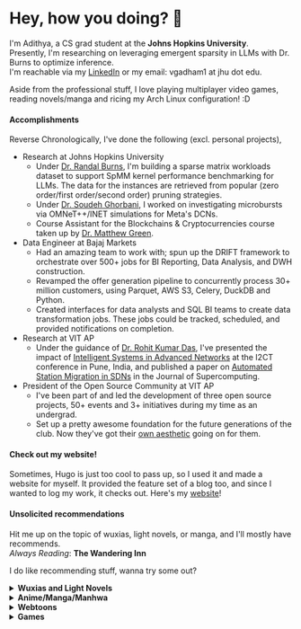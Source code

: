 # Hey, how you doing? 👋

I'm Adithya, a CS grad student at the **Johns Hopkins University**. \
Presently, I'm researching on leveraging emergent sparsity in LLMs with Dr. Burns to optimize inference. \
I'm reachable via my [LinkedIn][3] or my email: vgadham1 at jhu dot edu.

Aside from the professional stuff, I love playing multiplayer video games, reading novels/manga and ricing my Arch Linux configuration! :D

#### Accomplishments

Reverse Chronologically, I've done the following (excl. personal projects),
- Research at Johns Hopkins University
  + Under [Dr. Randal Burns](https://randalburns.github.io/), I'm building a sparse matrix workloads dataset to support SpMM kernel performance benchmarking for LLMs. The data for the instances are retrieved from popular (zero order/first order/second order) pruning strategies.
  + Under [Dr. Soudeh Ghorbani](https://soudeh.net), I worked on investigating microbursts via OMNeT++/INET simulations for Meta's DCNs.
  + Course Assistant for the Blockchains & Cryptocurrencies course taken up by [Dr. Matthew Green](https://spar.isi.jhu.edu/~mgreen/).
- Data Engineer at Bajaj Markets
  + Had an amazing team to work with; spun up the DRIFT framework to orchestrate over 500+ jobs for BI Reporting, Data Analysis, and DWH construction.
  + Revamped the offer generation pipeline to concurrently process 30+ million customers, using Parquet, AWS S3, Celery, DuckDB and Python.
  + Created interfaces for data analysts and SQL BI teams to create data transformation jobs. These jobs could be tracked, scheduled, and provided notifications on completion.
- Research at VIT AP
  + Under the guidance of [Dr. Rohit Kumar Das](https://rohitdas01.github.io/), I've presented the impact of [Intelligent Systems in Advanced Networks](https://ieeexplore.ieee.org/abstract/document/10126117) at the I2CT conference in Pune, India, and published a paper on [Automated Station Migration in SDNs](https://link.springer.com/article/10.1007/s11227-023-05392-z) in the Journal of Supercomputing.
- President of the Open Source Community at VIT AP
  + I've been part of and led the development of three open source projects, 50+ events and 3+ initiatives during my time as an undergrad.
  + Set up a pretty awesome foundation for the future generations of the club. Now they've got their [own aesthetic](https://oscvitap.org/) going on for them.

#### Check out my website!
Sometimes, Hugo is just too cool to pass up, so I used it and made a website for myself. It provided the feature set of a blog too, and since I wanted to log my work, it checks out.
Here's my [website][4]!

#### Unsolicited recommendations
Hit me up on the topic of wuxias, light novels, or manga, and I'll mostly have recommends.\
*Always Reading*: __The Wandering Inn__

I do like recommending stuff, wanna try some out?
<details>
  <summary><b>Wuxias and Light Novels</b></summary>
  Against The Gods<br>
  Tales of Demons and Gods<br>
  Spirit Realm<br>
  Coiling Dragon<br>
  I Shall Seal The Heavens<br>
  Library of Heaven's Path<br>
</details>
<details>
  <summary><b>Anime/Manga/Manhwa</b></summary>
  One Piece<br>
  Naruto<br>
  Fairy Tail<br>
  Vinland Saga<br>
  Re:Zero<br>
  Mushuko Tensei<br>
  Oshi no Ko<br>
  Made in Abyss<br>
  Kenichi: The Mightiest Disciple<br>
  ---<br>
  Blue Box<br>
  The Dangers in my Heart<br>
  Nijiiro Days<br>
  Komi-san wa Komyushou Desu<br>
  Kaguya-sama wa Kokurasetai<br>
  Horimiya<br>
  Tomo-chan wa Onnanoko!<br>
  Nan Hao & Shang Feng<br>
  Tamen de Gushi<br>
  Kanojo, Okarishimasu<br>
  Boku to Kimi no Taisetsu na Hanashi<br>
  Domestic na Kanojo<br>
  The Apothecary Diaries<br>
  Grand Blue Dreaming<br>
  ---<br>
  Breaker<br>
  Breaker: New Waves<br>
</details>
<details>
  <summary><b>Webtoons</b></summary>
  Return of the Mount Hua Sect<br>
  Wind Breaker<br>
  The Greatest Estate Developer<br>
  Trash of the Count's Family<br>
  Solo Leveling<br>
  Murim Login<br>
  Infinite Leveling: Murim<br>
  Legend of the Northern Blade<br>
  Peerless Dad<br>
  Re-Life<br>
  unOrdinary<br>
  Tower of God<br>
  Omniscient Reader's Viewpoint<br>
  The Novel's Extra (Remake)<br>
</details>
<details>
  <summary><b>Games</b></summary>
  The First Berserker: Khazan (WIP)<br>
  Hollow Knight<br>
  Celeste<br>
  Hades (WIP)<br>
  Dark Souls 1, 3 (WIP)<br>
  Elden Ring (WIP)<br>
  Blasphemous 1, 2<br>
  Aveyond Series<br>
  ---<br>
  CS:GO<br>
  Valorant (discontinued)<br>
  DoTA 2 (discontinued)<br>
  Apex Legends<br>
</details>

<!-- icons with padding -->

[1.1]: http://i.imgur.com/tXSoThF.png (twitter icon with padding)
[2.1]: http://i.imgur.com/0o48UoR.png (github icon with padding)

<!-- icons without padding -->

[1.2]: http://i.imgur.com/wWzX9uB.png (twitter icon without padding)
[2.2]: http://i.imgur.com/9I6NRUm.png (github icon without padding)
[3.2]: https://raw.githubusercontent.com/MartinHeinz/MartinHeinz/master/linkedin-3-16.png (LinkedIn icon without padding)


<!-- links to your social media accounts -->

[1]: https://twitter.com/datadi3
[2]: https://github.com/dat-adi
[3]: https://www.linkedin.com/in/datta-adithya/
[4]: https://heltale.com

<!-- Resources -->
<!-- Icons: https://simpleicons.org/ -->
<!-- GitHub Stats: https://github.com/anuraghazra/github-readme-stats -->
<!-- Emojis: https://emojipedia.org/emoji/ -->
<!-- Shields: https://shields.io/ -->
<!-- Awesome GitHub Profile README: https://github.com/abhisheknaiidu/awesome-github-profile-readme -->
